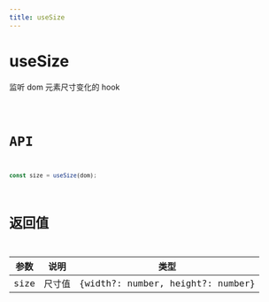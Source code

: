 ```yaml
---
title: useSize
---
```


# useSize

监听 dom 元素尺寸变化的 hook

<code src="./index.tsx">

# API

```typescript
const size = useSize(dom);
```

# 返回值

| 参数 | 说明   | 类型                              |
| ---- | ------ | --------------------------------- |
| size | 尺寸值 | {width?: number, height?: number} |
